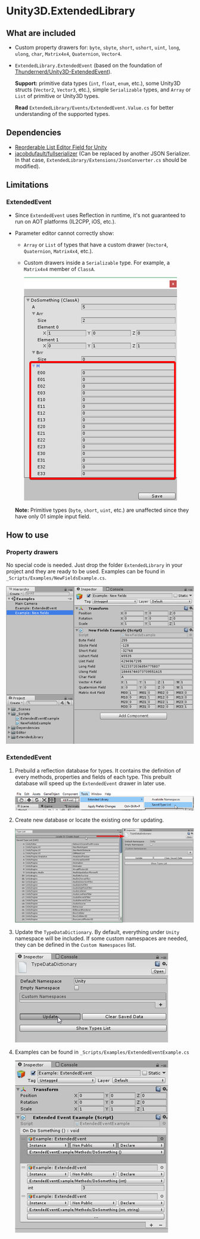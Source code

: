 # Unity3D.ExtendedLibrary
## What are included
- Custom property drawers for: `byte`, `sbyte`, `short`, `ushort`, `uint`, `long`, `ulong`, `char`, `Matrix4x4`, `Quaternion`, `Vector4`.
- `ExtendedLibrary.ExtendedEvent` (based on the foundation of [Thundernerd/Unity3D-ExtendedEvent](https://github.com/Thundernerd/Unity3D-ExtendedEvent)).

    **Support:** primitive data types (`int`, `float`, `enum`, etc.), some Unity3D structs (`Vector2`, `Vector3`, etc.), simple `Serializable` types, and `Array` or `List` of primitive or Unity3D types.

    **Read** `ExtendedLibrary/Events/ExtendedEvent.Value.cs` for better understanding of the supported types.

## Dependencies
- [Reorderable List Editor Field for Unity](https://bitbucket.org/rotorz/reorderable-list-editor-field-for-unity)
- [jacobdufault/fullserializer](https://github.com/jacobdufault/fullserializer) (Can be replaced by another JSON Serializer. In that case, `ExtendedLibrary/Extensions/JsonConverter.cs` should be modified).

## Limitations
### ExtendedEvent
- Since `ExtendedEvent` uses Reflection in runtime, it's not guaranteed to run on AOT platforms (IL2CPP, iOS, etc.).
- Parameter editor cannot correctly show:
    - `Array` or `List` of types that have a custom drawer (`Vector4`, `Quaternion`, `Matrix4x4`, etc.).
    - Custom drawers inside a `Serializable` type. For example, a `Matrix4x4` member of `ClassA`.

        ![](Screenshots/incorrect-parameter-editor.png)

    **Note:** Primitive types (`byte`, `short`, `uint`, etc.) are unaffected since they have only 01 simple input field.

## How to use
### Property drawers
No special code is needed. Just drop the folder `ExtendedLibrary` in your project and they are ready to be used.
Examples can be found in `_Scripts/Examples/NewFieldsExample.cs`.

![](Screenshots/newfields.png)

### ExtendedEvent
1. Prebuild a reflection database for types. It contains the definition of every methods, properties and fields of each type. This prebuilt database will speed up the `ExtendedEvent` drawer in later use.

    ![](Screenshots/extendedevent-1.png)

2. Create new database or locate the existing one for updating.

    ![](Screenshots/extendedevent-2.png)

3. Update the `TypeDataDictionary`. By default, everything under `Unity` namespace will be included. If some custom namespaces are needed, they can be defined in the `Custom Namespaces` list.

    ![](Screenshots/extendedevent-3.png)

4. Examples can be found in `_Scripts/Examples/ExtendedEventExample.cs`

    ![](Screenshots/extendedevent-4.png)